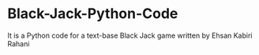 Black-Jack-Python-Code
======================

It is a Python code for a text-base Black Jack game written by Ehsan Kabiri Rahani 
